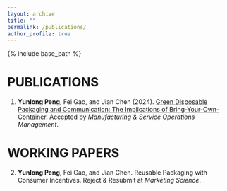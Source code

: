 ```yaml
---
layout: archive
title: ""
permalink: /publications/
author_profile: true
---
```

{% include base_path %} 

# PUBLICATIONS
1. **Yunlong Peng**, Fei Gao, and Jian Chen (2024). [Green Disposable Packaging and Communication: The Implications of Bring-Your-Own-Container](https://papers.ssrn.com/sol3/papers.cfm?abstract_id=3888378). Accepted by *Manufacturing & Service Operations Management*.

# WORKING PAPERS
2. **Yunlong Peng**, Fei Gao, and Jian Chen. Reusable Packaging with Consumer Incentives. Reject & Resubmit at *Marketing Science*.


<!-- {% if author.googlescholar %}
  You can also find my articles on <u><a href="{{author.googlescholar}}">my Google Scholar profile</a>.</u>
{% endif %}

{% include base_path %}

{% for post in site.publications reversed %}
  {% include archive-single.html %}
{% endfor %}
 -->
